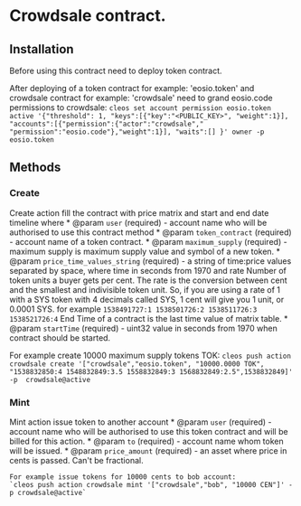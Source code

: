 # Сrowdsale contract. 

## Installation

Before using this contract need to deploy token contract. 

After deploying of a token contract for example: 'eosio.token' and crowdsale contract for example: 'crowdsale' need  to grand eosio.code permissions to crowdsale:
`cleos set account permission eosio.token active '{"threshold": 1, "keys":[{"key":"<PUBLIC_KEY>", "weight":1}], "accounts":[{"permission":{"actor":"crowdsale","
"permission":"eosio.code"},"weight":1}], "waits":[] }' owner -p eosio.token`

## Methods

### Create 
Create action fill the contract with price matrix and start and end date timeline where
     * @param `user` (required) - account name who will be authorised to use this contract method
     * @param `token_contract` (required) - account name of a token contract.
     * @param `maximum_supply` (required) - maximum supply is maximum supply value and symbol of a new token.
     * @param `price_time_values_string` (required) - a string of time:price values separated by space, where time in seconds from 1970
        and rate Number of token units a buyer gets per cent.
        The rate is the conversion between cent and the smallest and indivisible
        token unit. So, if you are using a rate of 1 with a SYS token
        with 4 decimals called SYS, 1 cent will give you 1 unit, or 0.0001 SYS.
        for example `1538491727:1 1538501726:2 1538511726:3 1538521726:4`
        End Time of a contract is the last time value of matrix table.
     * @param `startTime` (required) - uint32 value in seconds from 1970 when contract should be started.

For example create 10000 maximum supply tokens TOK:
`cleos push action crowdsale create '["crowdsale","eosio.token", "10000.0000 TOK", "1538832850:4 1548832849:3.5 1558832849:3 1568832849:2.5",1538832849]' -p  crowdsale@active`

### Mint
Mint action issue token to another account
    *  @param `user` (required) - account name who will be authorised to use this token contract  and will be billed for this action.
    *  @param `to` (required) - account name whom token will be issued.
    *  @param `price_amount` (required) - an asset where price in cents is passed. Can't be fractional.

    For example issue tokens for 10000 cents to bob account:
    `cleos push action crowdsale mint '["crowdsale","bob", "10000 CEN"]' -p crowdsale@active`
